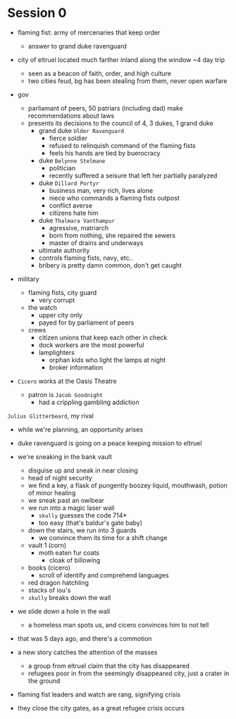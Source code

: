 # Session 0
- flaming fist: army of mercenaries that keep order
    - answer to grand duke ravenguard
- city of eltruel located much farther inland along the window ~4 day trip
    - seen as a beacon of faith, order, and high culture
    - two cities feud, bg has been stealing from them, never open warfare

- gov
    - parliamant of peers, 50 patriars (including dad) make recommendations about laws
    - presents its decisions to the council of 4, 3 dukes, 1 grand duke
        - grand duke `Ulder Ravenguard`
            - fierce soldier
            - refused to relinquish command of the flaming fists
            - feels his hands are tied by buerocracy 
        - duke `Belynne Stelmane`
            - politician
            - recently suffered a seisure that left her partially paralyzed
        - duke `Dillard Portyr`
            - business man, very rich, lives alone
            - niece who commands a flaming fists outpost
            - conflict averse
            - citizens hate him
        - duke `Thalmara Vanthampur`
            - agressive, matriarch
            - born from nothing, she repaired the sewers
            - master of drains and underways
        - ultimate authority
        - controls flaming fists, navy, etc..
        - bribery is pretty damn common, don't get caught
- military
    - flaming fists, city guard
        - very corrupt
    - the watch
        - upper city only
        - payed for by parliament of peers
    - crews
        - citizen unions that keep each other in check
        - dock workers are the most powerful
        - lamplighters
            - orphan kids who light the lamps at night
            - broker information

- `Cicero` works at the Oasis Theatre
    - patron is `Jacob Goodnight`
        - had a crippling gambling addiction


`Julius Glitterbeard`, my rival

- while we're planning, an opportunity arises
- duke ravenguard is going on a peace keeping mission to eltruel


- we're sneaking in the bank vault
    - disguise up and sneak in near closing
    - head of night security
    - we find a key, a flask of pungently boozey liquid, mouthwash, potion of minor healing
    - we sneak past an owlbear
    - we run into a magic laser wall
        - `skully` guesses the code 714*
        - too easy (that's baldur's gate baby)
    - down the stairs, we run into 3 guards
        - we convince them its time for a shift change
    - vault 1 (corn)
        - moth eaten fur coats
            - cloak of billowing
    - books (cicero)
        - scroll of identify and comprehend languages
    - red dragon hatchling
    - stacks of iou's
    - `skully` breaks down the wall

- we slide down a hole in the wall
    - a homeless man spots us, and cicero convinces him to not tell

- that was 5 days ago, and there's a commotion
- a new story catches the attention of the masses
    - a group from eltruel claim that the city has disappeared
    - refugees poor in from the seemingly disappeared city, just a crater in the ground

- flaming fist leaders and watch are rang, signifying crisis

- they close the city gates, as a great refugee crisis occurs
